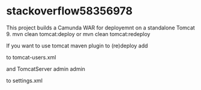 # stackoverflow58356978

This project builds a Camunda WAR for deployemnt on a standalone Tomcat 9.
mvn clean tomcat:deploy
or
mvn clean tomcat:redeploy


If you want to use tomcat maven plugin to (re)deploy add

  <role rolename="manager-gui"/>
  <role rolename="manager-script"/>
  <user username="admin" password="admin" roles="manager-gui, manager-script"/>

to tomcat-users.xml

and
 		 <server>
    			<id>TomcatServer</id>
    			<username>admin</username>
    			<password>admin</password>
    		 </server>

to settings.xml


